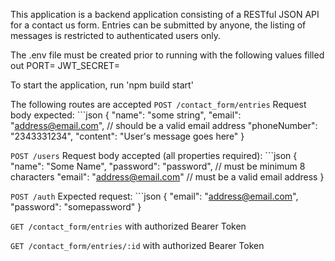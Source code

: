 This application is a backend application consisting of a RESTful JSON API for a contact us form. Entries can be submitted by anyone, the listing of messages is restricted to authenticated users only.

The .env file must be created prior to running with the following values filled out
PORT=
JWT_SECRET=

To start the application, run 'npm build start'

The following routes are accepted
`POST /contact_form/entries`
Request body expected:
    ```json
    {
        "name": "some string",
        "email": "address@email.com", // should be a valid email address
        "phoneNumber": "2343331234",
        "content": "User's message goes here"
    }

`POST /users`
Request body accepted (all properties required):
    ```json
    {
        "name": "Some Name",
        "password": "password", // must be minimum 8 characters
        "email": "address@email.com" // must be a valid email address
    }

`POST /auth`
Expected request:
    ```json
    {
        "email": "address@email.com",
        "password": "somepassword"
    }

`GET /contact_form/entries` with authorized Bearer Token

`GET /contact_form/entries/:id` with authorized Bearer Token
